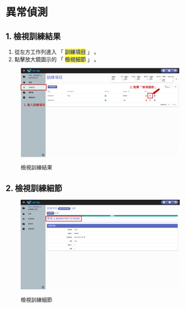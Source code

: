 # 異常偵測

## 1. 檢視訓練結果

1. 從左方工作列進入 「 <mark style="color:blue;">訓練項目</mark> 」 。
2. 點擊放大鏡圖示的 「 <mark style="color:blue;">檢視細節</mark> 」 。

<figure><img src=".gitbook/assets/image (28).png" alt=""><figcaption><p>檢視訓練結果</p></figcaption></figure>

## 2. 檢視訓練細節

<figure><img src=".gitbook/assets/image (29).png" alt=""><figcaption><p>檢視訓練細節</p></figcaption></figure>
